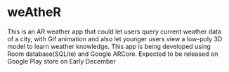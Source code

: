 # weAtheR
This is an AR weather app that could let users query current weather data of a city, with Gif animation and also let younger users view a low-poly 3D model to learn weather knowledge.
This app is being developed using Room database(SQLite) and Google ARCore.
Expected to be released on Google Play store on Early December
